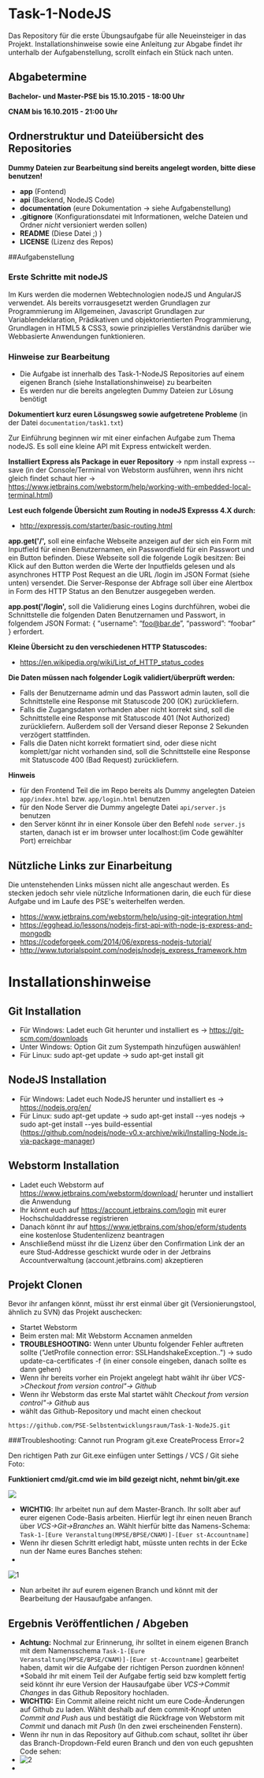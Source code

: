 # Task-1-NodeJS
Das Repository für die erste Übungsaufgabe für alle Neueinsteiger in das Projekt. Installationshinweise sowie eine Anleitung zur Abgabe findet ihr unterhalb der Aufgabenstellung, scrollt einfach ein Stück nach unten.

## Abgabetermine

**Bachelor- und Master-PSE bis 15.10.2015 - 18:00 Uhr**

**CNAM bis 16.10.2015 - 21:00 Uhr**

## Ordnerstruktur und Dateiübersicht des Repositories
**Dummy Dateien zur Bearbeitung sind bereits angelegt worden, bitte diese benutzen!**
* **app** (Fontend)
* **api** (Backend, NodeJS Code)
* **documentation** (eure Dokumentation -> siehe Aufgabenstellung)
* **.gitignore** (Konfigurationsdatei mit Informationen, welche Dateien und Ordner *nicht* versioniert werden sollen)
* **README** (Diese Datei ;) )
* **LICENSE** (Lizenz des Repos)

##Aufgabenstellung
### Erste Schritte mit nodeJS
Im Kurs werden die modernen Webtechnologien nodeJS und AngularJS verwendet.
Als bereits vorrausgesetzt werden Grundlagen zur Programmierung im Allgemeinen, Javascript Grundlagen zur Variablendeklaration, Prädikativen und objektorientierten Programmierung, Grundlagen in HTML5 & CSS3, sowie prinzipielles Verständnis darüber wie Webbasierte Anwendungen funktionieren.

### Hinweise zur Bearbeitung

* Die Aufgabe ist innerhalb des Task-1-NodeJS Repositories auf einem eigenen Branch (siehe Installationshinweise) zu bearbeiten
* Es werden nur die bereits angelegten Dummy Dateien zur Lösung benötigt

**Dokumentiert kurz euren Lösungsweg sowie aufgetretene Probleme** (in der Datei ```documentation/task1.txt```)

Zur Einführung beginnen wir mit einer einfachen Aufgabe zum Thema nodeJS. Es soll eine kleine API mit Express entwickelt werden. 

**Installiert Express als Package in euer Repository** -> npm install express --save (in der Console/Terminal von Webstorm ausführen, wenn ihrs nicht gleich findet schaut hier -> https://www.jetbrains.com/webstorm/help/working-with-embedded-local-terminal.html)

**Lest euch folgende Übersicht zum Routing in nodeJS Expresss 4.X durch:**
* http://expressjs.com/starter/basic-routing.html

**app.get('/',** soll eine einfache Webseite anzeigen auf der sich ein Form mit Inputfield für einen Benutzernamen, ein Passwordfield für ein Passwort und ein Button befinden.
Diese Webseite soll die folgende Logik besitzen: Bei Klick auf den Button werden die Werte der Inputfields gelesen und als asynchrones HTTP Post Request an die URL /login im JSON Format (siehe unten) versendet. Die Server-Response der Abfrage soll über eine Alertbox in Form des HTTP Status an den Benutzer ausgegeben werden.

**app.post('/login',** soll die Validierung eines Logins durchführen, wobei die Schnittstelle die folgenden Daten Benutzernamen und Passwort, in folgendem JSON Format: { “username”: “foo@bar.de”, “password”: “foobar” } erfordert.

**Kleine Übersicht zu den verschiedenen HTTP Statuscodes:**
* https://en.wikipedia.org/wiki/List_of_HTTP_status_codes

**Die Daten müssen nach folgender Logik validiert/überprüft werden:**

* Falls der Benutzername admin und das Passwort admin lauten, soll die Schnittstelle eine Response mit Statuscode 200 (OK) zurückliefern.
* Falls die Zugangsdaten vorhanden aber nicht korrekt sind, soll die Schnittstelle eine Response mit Statuscode 401 (Not Authorized) zurückliefern. Außerdem soll der Versand dieser Reponse 2 Sekunden verzögert stattfinden.
* Falls die Daten nicht korrekt formatiert sind, oder diese nicht komplett/gar nicht vorhanden sind, soll die Schnittstelle eine Response mit Statuscode 400 (Bad Request) zurückliefern.

**Hinweis**

* für den Frontend Teil die im Repo bereits als Dummy angelegten Dateien ```app/index.html``` bzw. ```app/login.html``` benutzen
* für den Node Server die Dummy angelegte Datei ```api/server.js``` benutzen
* den Server könnt ihr in einer Konsole über den Befehl ```node server.js``` starten, danach ist er im browser unter localhost:(im Code gewählter Port) erreichbar 

## Nützliche Links zur Einarbeitung
Die untenstehenden Links müssen nicht alle angeschaut werden. Es stecken jedoch sehr viele nützliche Informationen darin, die euch für diese Aufgabe und im Laufe des PSE's weiterhelfen werden.

* https://www.jetbrains.com/webstorm/help/using-git-integration.html
* https://egghead.io/lessons/nodejs-first-api-with-node-js-express-and-mongodb
* https://codeforgeek.com/2014/06/express-nodejs-tutorial/
* http://www.tutorialspoint.com/nodejs/nodejs_express_framework.htm


# Installationshinweise

## Git Installation

* Für Windows: Ladet euch Git herunter und installiert es -> https://git-scm.com/downloads
* Unter Windows: Option Git zum Systempath hinzufügen auswählen!
* Für Linux: sudo apt-get update -> sudo apt-get install git

## NodeJS Installation

* Für Windows: Ladet euch NodeJS herunter und installiert es -> https://nodejs.org/en/
* Für Linux: sudo apt-get update -> sudo apt-get install --yes nodejs -> sudo apt-get install --yes build-essential (https://github.com/nodejs/node-v0.x-archive/wiki/Installing-Node.js-via-package-manager)

## Webstorm Installation

* Ladet euch Webstorm auf https://www.jetbrains.com/webstorm/download/ herunter und installiert die Anwendung
* Ihr könnt euch auf https://account.jetbrains.com/login mit eurer Hochschuldaddresse registrieren
* Danach könnt ihr auf https://www.jetbrains.com/shop/eform/students eine kostenlose Studentenlizenz beantragen
* Anschließend müsst ihr die Lizenz über den Confirmation Link der an eure Stud-Addresse geschickt wurde oder in der Jetbrains Accountverwaltung (account.jetbrains.com) akzeptieren

## Projekt Clonen
Bevor ihr anfangen könnt, müsst ihr erst einmal über git (Versionierungstool, ähnlich zu SVN) das Projekt auschecken:

* Startet Webstorm
* Beim ersten mal: Mit Webstorm Accnamen anmelden
* **TROUBLESHOOTING:** Wenn unter Ubuntu folgender Fehler auftreten sollte ("JetProfile connection error: SSLHandshakeException..") -> sudo update-ca-certificates -f (in einer console eingeben, danach sollte es dann gehen)
* Wenn ihr bereits vorher ein Projekt angelegt habt wählt ihr über *VCS->Checkout from version control"-> Github*
* Wenn ihr Webstorm das erste Mal startet wählt *Checkout from version control"-> Github* aus
* wählt das Github-Repository und macht einen checkout

``` 
https://github.com/PSE-Selbstentwicklungsraum/Task-1-NodeJS.git
```

###Troubleshooting: Cannot run Program git.exe CreateProcess Error=2

Den richtigen Path zur Git.exe einfügen unter Settings / VCS / Git siehe Foto:

**Funktioniert cmd/git.cmd wie im bild gezeigt nicht, nehmt bin/git.exe**

![](http://i.stack.imgur.com/UZVCP.png)

* **WICHTIG**: Ihr arbeitet nun auf dem Master-Branch. Ihr sollt aber auf eurer eigenen Code-Basis arbeiten. Hierfür legt ihr einen neuen Branch über *VCS->Git->Branches* an. Wählt hierfür bitte das Namens-Schema: ```Task-1-[Eure Veranstaltung(MPSE/BPSE/CNAM)]-[Euer st-Accountname]```
* Wenn ihr diesen Schritt erledigt habt, müsste unten rechts in der Ecke nun der Name eures Banches stehen:
* 
![1](./readme-assets/1.png)

* Nun arbeitet ihr auf eurem eigenen Branch und könnt mit der Bearbeitung der Hausaufgabe anfangen. 

## Ergebnis Veröffentlichen / Abgeben

* **Achtung:** Nochmal zur Erinnerung, ihr solltet in einem eigenen Branch mit dem Namensschema ```Task-1-[Eure Veranstaltung(MPSE/BPSE/CNAM)]-[Euer st-Accountname]``` gearbeitet haben, damit wir die Aufgabe der richtigen Person zuordnen können!
*Sobald ihr mit einem Teil der Aufgabe fertig seid bzw komplett fertig seid könnt ihr eure Version der Hausaufgabe über *VCS->Commit Changes* in das Github Repository hochladen.
* **WICHTIG:** Ein Commit alleine reicht nicht um eure Code-Änderungen auf Github zu laden. Wählt deshalb auf dem commit-Knopf unten *Commit and Push* aus und bestätigt die Rückfrage von Webstorm mit *Commit* und danach mit *Push* (In den zwei erscheinenden Fenstern).
* Wenn ihr nun in das Repository auf Github.com schaut, solltet ihr über das Branch-Dropdown-Feld euren Branch und den von euch gepushten Code sehen:
* ![2](./readme-assets/2.png)
*